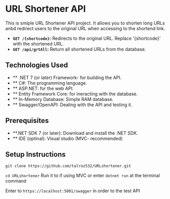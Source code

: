 # URL Shortener API
This is smiple URL Shortener API project.
It allows you to shorten long URLs anbd redirect users to the original URL when accessing to the shortend link.

* **`GET /{shortcode}`:** Redirects to the original URL. Replace '{shortcode}' with the shortened URL.
* **`GET /api/grtAll`:** Return all shortened URLs from the database.

## Technologies Used

* ** .NET 7 (or later) Framework- for building the API.
* ** C#: The programming language.
* ** ASP.NET: for the web API.
* ** Entity Framework Core: for ineracting with the database.
* ** In-Memory Database: Simple RAM database.
* ** Swagger/OpenAPI: Dealing with the API and testing it.

## Prerequisites
* **.NET SDK 7 (or later): Download and install the .NET SDK.
* ** IDE (optinal): Visual studio (MVC- recommended)

## Setup Instructions

`git clone https://github.com/talroz532/URLshortener.git`

`cd URLshortener`
Run it to if using MVC or enter `dotnet run` at the terminal command

Enter to `https://localhost:5001/swagger` in order to the test API

